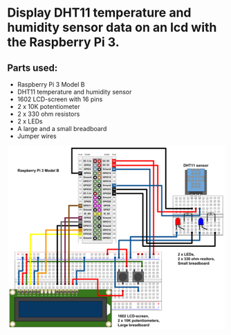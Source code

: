 # Display DHT11 temperature and humidity sensor data on an lcd with the Raspberry Pi 3.

## Parts used:
* Raspberry Pi 3 Model B
* DHT11 temperature and humidity sensor
* 1602 LCD-screen with 16 pins
* 2 x 10K potentiometer
* 2 x 330 ohm resistors
* 2 x LEDs
* A large and a small breadboard
* Jumper wires

![alt text](https://github.com/PyhaMarkus/dht11-lcd/blob/master/pictures/raspberrypi_LCD.png "Connections")

